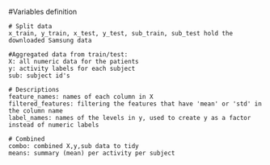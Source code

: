 #Variables definition

    # Split data
    x_train, y_train, x_test, y_test, sub_train, sub_test hold the downloaded Samsung data
    
    #Aggregated data from train/test:
    X: all numeric data for the patients
    y: activity labels for each subject
    sub: subject id's
    
    # Descriptions
    feature_names: names of each column in X
    filtered_features: filtering the features that have 'mean' or 'std' in the column name
    label_names: names of the levels in y, used to create y as a factor instead of numeric labels
    
    # Combined
    combo: combined X,y,sub data to tidy
    means: summary (mean) per activity per subject
